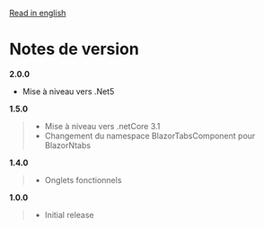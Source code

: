 [Read in english](BlazorNTab_RELEASE_NOTE.en.md)

# Notes de version
**2.0.0**
- Mise à niveau vers .Net5

**1.5.0**
> - Mise à niveau vers .netCore 3.1
> - Changement du namespace BlazorTabsComponent pour BlazorNtabs

**1.4.0**
> - Onglets fonctionnels

**1.0.0**
> - Initial release